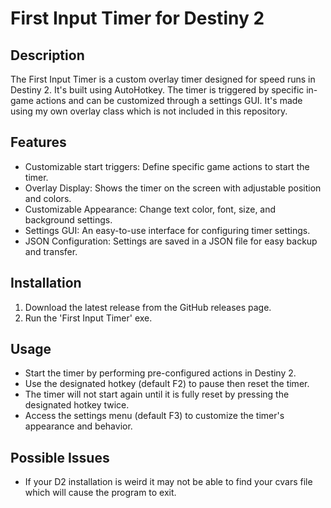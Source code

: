 # First Input Timer for Destiny 2

## Description
The First Input Timer is a custom overlay timer designed for speed runs in Destiny 2. It's built using AutoHotkey. The timer is triggered by specific in-game actions and can be customized through a settings GUI. It's made using my own overlay class which is not included in this repository.

## Features
- Customizable start triggers: Define specific game actions to start the timer.
- Overlay Display: Shows the timer on the screen with adjustable position and colors.
- Customizable Appearance: Change text color, font, size, and background settings.
- Settings GUI: An easy-to-use interface for configuring timer settings.
- JSON Configuration: Settings are saved in a JSON file for easy backup and transfer.

## Installation
1. Download the latest release from the GitHub releases page.
2. Run the 'First Input Timer' exe.

## Usage
- Start the timer by performing pre-configured actions in Destiny 2.
- Use the designated hotkey (default F2) to pause then reset the timer.
- The timer will not start again until it is fully reset by pressing the designated hotkey twice.
- Access the settings menu (default F3) to customize the timer's appearance and behavior.

## Possible Issues
- If your D2 installation is weird it may not be able to find your cvars file which will cause the program to exit.
